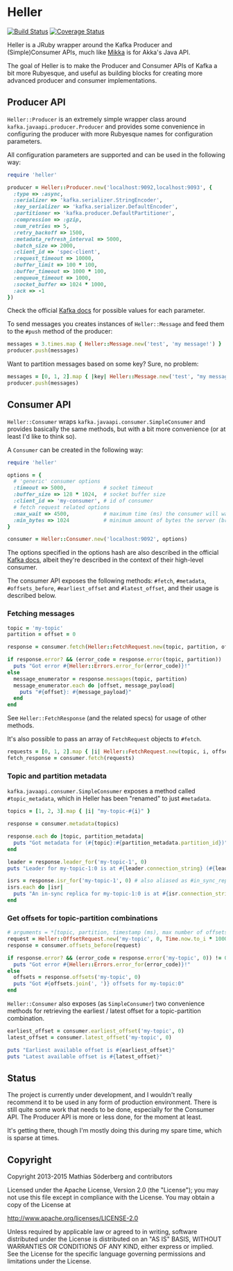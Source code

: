 # Heller

[![Build Status](https://travis-ci.org/mthssdrbrg/heller.svg?branch=master)](https://travis-ci.org/mthssdrbrg/heller)
[![Coverage Status](https://coveralls.io/repos/mthssdrbrg/heller/badge.svg?branch=master)](https://coveralls.io/r/mthssdrbrg/heller?branch=master)

Heller is a JRuby wrapper around the Kafka Producer and (Simple)Consumer
APIs, much like [Mikka](https://github.com/iconara/mikka) is for Akka's Java API.

The goal of Heller is to make the Producer and Consumer APIs of Kafka a bit more
Rubyesque, and useful as building blocks for creating more advanced producer and
consumer implementations.

## Producer API

```Heller::Producer``` is an extremely simple wrapper class around
```kafka.javaapi.producer.Producer``` and provides some convenience in configuring the
producer with more Rubyesque names for configuration parameters.

All configuration parameters are supported and can be used in the following way:

```ruby
require 'heller'

producer = Heller::Producer.new('localhost:9092,localhost:9093', {
  :type => :async,
  :serializer => 'kafka.serializer.StringEncoder',
  :key_serializer => 'kafka.serializer.DefaultEncoder',
  :partitioner => 'kafka.producer.DefaultPartitioner',
  :compression => :gzip,
  :num_retries => 5,
  :retry_backoff => 1500,
  :metadata_refresh_interval => 5000,
  :batch_size => 2000,
  :client_id => 'spec-client',
  :request_timeout => 10000,
  :buffer_limit => 100 * 100,
  :buffer_timeout => 1000 * 100,
  :enqueue_timeout => 1000,
  :socket_buffer => 1024 * 1000,
  :ack => -1
})
```

Check the official [Kafka docs](http://kafka.apache.org/documentation.html#producerconfigs) for possible values for each parameter.

To send messages you creates instances of ```Heller::Message``` and feed them to the
```#push``` method of the producer:

```ruby
messages = 3.times.map { Heller::Message.new('test', 'my message!') }
producer.push(messages)
```

Want to partition messages based on some key? Sure, no problem:

```ruby
messages = [0, 1, 2].map { |key| Heller::Message.new('test', "my message using #{key} as key!", key.to_s) }
producer.push(messages)
```

## Consumer API

```Heller::Consumer``` wraps ```kafka.javaapi.consumer.SimpleConsumer``` and provides
basically the same methods, but with a bit more convenience (or at least I'd
like to think so).

A ```Consumer``` can be created in the following way:

```ruby
require 'heller'

options = {
  # 'generic' consumer options
  :timeout => 5000,            # socket timeout
  :buffer_size => 128 * 1024,  # socket buffer size
  :client_id => 'my-consumer', # id of consumer
  # fetch request related options
  :max_wait => 4500,           # maximum time (ms) the consumer will wait for response of a request
  :min_bytes => 1024           # minimum amount of bytes the server (broker) should return for a fetch request
}

consumer = Heller::Consumer.new('localhost:9092', options)
```

The options specified in the options hash are also described in the official
[Kafka docs](http://kafka.apache.org/documentation.html#consumerconfigs), albeit they're described in the context of their high-level
consumer.

The consumer API exposes the following methods: ```#fetch```, ```#metadata```,
```#offsets_before```, ```#earliest_offset``` and ```#latest_offset```, and
their usage is described below.

### Fetching messages

```ruby
topic = 'my-topic'
partition = offset = 0

response = consumer.fetch(Heller::FetchRequest.new(topic, partition, offset))

if response.error? && (error_code = response.error(topic, partition)) != 0
  puts "Got error #{Heller::Errors.error_for(error_code)}!"
else
  message_enumerator = response.messages(topic, partition)
  message_enumerator.each do |offset, message_payload|
    puts "#{offset}: #{message_payload}"
  end
end
```

See ```Heller::FetchResponse``` (and the related specs) for usage of other
methods.

It's also possible to pass an array of ```FetchRequest``` objects to ```#fetch```.

```ruby
requests = [0, 1, 2].map { |i| Heller::FetchRequest.new(topic, i, offset) }
fetch_response = consumer.fetch(requests)
```

### Topic and partition metadata

```kafka.javaapi.consumer.SimpleConsumer``` exposes a method called ```#topic_metadata```, which in Heller has been "renamed" to just ```#metadata```.

```ruby
topics = [1, 2, 3].map { |i| "my-topic-#{i}" }

response = consumer.metadata(topics)

response.each do |topic, partition_metadata|
  puts "Got metadata for (#{topic}:#{partition_metadata.partition_id})"
end

leader = response.leader_for('my-topic-1', 0)
puts "Leader for my-topic-1:0 is at #{leader.connection_string} (#{leader.zk_string})"

isrs = response.isr_for('my-topic-1', 0) # also aliased as #in_sync_replicas_for
isrs.each do |isr|
  puts "An in-sync replica for my-topic-1:0 is at #{isr.connection_string} (#{isr.zk_string})"
end
```

### Get offsets for topic-partition combinations

```ruby
# arguments = *[topic, partition, timestamp (ms), max number of offsets]
request = Heller::OffsetRequest.new('my-topic', 0, Time.now.to_i * 1000, 10)
response = consumer.offsets_before(request)

if response.error? && (error_code = response.error('my-topic', 0)) != 0
  puts "Got error #{Heller::Errors.error_for(error_code)}!"
else
  offsets = response.offsets('my-topic', 0)
  puts "Got #{offsets.join(', ')} offsets for my-topic:0"
end
```

```Heller::Consumer``` also exposes (as ```SimpleConsumer```) two convenience
methods for retrieving the earliest / latest offset for a topic-partition
combination.

```ruby
earliest_offset = consumer.earliest_offset('my-topic', 0)
latest_offset = consumer.latest_offset('my-topic', 0)

puts "Earliest available offset is #{earliest_offset}"
puts "Latest available offset is #{latest_offset}"
```

## Status

The project is currently under development, and I wouldn't really recommend it
to be used in any form of production environment.
There is still quite some work that needs to be done, especially for the Consumer API.
The Producer API is more or less done, for the moment at least.

It's getting there, though I'm mostly doing this during my spare time, which is
sparse at times.

## Copyright

Copyright 2013-2015 Mathias Söderberg and contributors

Licensed under the Apache License, Version 2.0 (the "License"); you may not use
this file except in compliance with the License. You may obtain a copy of the
License at

http://www.apache.org/licenses/LICENSE-2.0

Unless required by applicable law or agreed to in writing, software distributed
under the License is distributed on an "AS IS" BASIS, WITHOUT WARRANTIES OR
CONDITIONS OF ANY KIND, either express or implied. See the License for the
specific language governing permissions and limitations under the License.